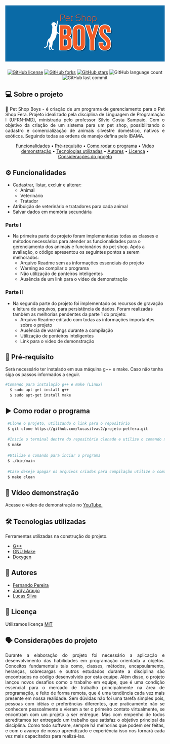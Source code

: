 <h1 align="center">
  <img alt="PetShopBoys" title="#PetShopBoys" src="https://github.com/lucasilvas2/projeto-petfera/blob/main/img/petshop1.png?raw=true">
</h1>
<p align="center">
  <a href="https://github.com/lucasilvas2/projeto-petfera/blob/main/LICENSE"><img alt="GitHub license" src="https://img.shields.io/github/license/lucasilvas2/projeto-petfera"></a>
  <a href="https://github.com/lucasilvas2/projeto-petfera/network"><img alt="GitHub forks" src="https://img.shields.io/github/forks/lucasilvas2/projeto-petfera?style=social"></a>
  <a href="https://github.com/lucasilvas2/projeto-petfera/stargazers"><img alt="GitHub stars" src="https://img.shields.io/github/stars/lucasilvas2/projeto-petfera?style=social"></a>
  <img alt="GitHub language count" src="https://img.shields.io/github/languages/count/lucasilvas2/projeto-petfera">
  <img alt="GitHub last commit" src="https://img.shields.io/github/last-commit/lucasilvas2/projeto-petfera">
</p>
<p aling="center"> 
</p>

## 💻 Sobre o projeto
<p align="justify"> 🐾 Pet Shop Boys - é criação de um programa de gerenciamento para o Pet Shop Fera. Projeto idealizado pela disciplina de Linguagem de Programação I (UFRN-IMD), ministrada pelo professor Silvio Costa Sampaio. Com o objetivo da criação de um sistema para um pet shop, possibilitando o cadastro e comercialização de animais silvestre doméstico, nativos e exóticos. Seguindo todas as ordens de manejo defina pelo IBAMA.</p>

<p align="center">
 <a href="#funcionalidades">Funcionalidades</a> •
 <a href="#pré-requisito">Pré-requisito</a> •
 <a href="#como-rodar-o-programa">Como rodar o programa</a> • 
 <a href="#vídeo-demonstração">Vídeo demonstração</a> •
 <a href="#tecnologias-utilizadas">Tecnologias utilizadas</a> •
 <a href="#autores">Autores</a> •
 <a href="#licença">Licença</a> •
 <a href="#considerações-do-projeto">Considerações do projeto</a> 

</p>

## ⚙️ Funcionalidades
* Cadastrar, listar, excluir e alterar:
    - Animal
    - Veterinário
    - Tratador
 * Atribuição de veterinário e tratadores para cada animal
 * Salvar dados em memória secundária
 ### Parte I
 * Na primeira parte do projeto foram implementadas todas as classes e métodos necessários para atender as funcionalidades para o gerenciamento dos animais e funcionários do pet shop. Após a avaliação, o código apresentou os seguintes pontos a serem melhorados:
    - Arquivo Readme sem as informações essenciais do projeto
    - Warning ao compilar o programa
    - Não utilização de ponteiros inteligentes
    - Ausência de um link para o video de demonstração
 ### Parte II
 * Na segunda parte do projeto foi implementado os recursos de gravação e leitura de arquivos, para persistência de dados. Foram realizadas também as melhorias pendentes da parte 1 do projeto:
    - Arquivo Readme editado com todas as informações importantes sobre o projeto
    - Ausência de warnings durante a compilação
    - Utilização de ponteiros inteligentes
    - Link para o video de demonstração

## 🔎 Pré-requisito

Será necessário ter instalado em sua máquina g++ e make. Caso não tenha siga os passos informados a seguir.

  ```bash
  #Comando para instalação g++ e make (Linux)
    $ sudo apt-get install g++
    $ sudo apt-get install make
  ```
 ## ▶️ Como rodar o programa
 ```bash
  #Clone o projeto, utilizando o link para o repositório 
  $ git clone https://github.com/lucasilvas2/projeto-petfera.git
  
  #Inicie o terminal dentro do repositório clonado e utilize o comando make realizar a compilação
  $ make
  
  #Utilize o comando para inciar o programa
  $ ./bin/main
  
  #Caso deseje apagar os arquivos criados para compilação utilize o comando
  $ make clean 
 ```
 ## 📼 Vídeo demonstração
  Acesse o vídeo de demonstração no [YouTube.](https://youtu.be/30sNDTukXC8)
 
 ## 🛠️ Tecnologias utilizadas
 
 Ferramentas utilizadas na construção do projeto.
  
  - [G++](https://gcc.gnu.org/)
  - [GNU Make](http://www.gnu.org/gnu/gnu.html)
  - [Doxygen](https://www.doxygen.nl/index.html)
  
 ## 🤝 Autores
  
  - [Fernando Pereira](https://github.com/fernandocunhapereira)
  - [Jordy Araujo](https://github.com/JordyAraujo)
  - [Lucas Silva](https://github.com/lucasilvas2)
  
 ## 📜 Licença
 
  Utilizamos licença [MIT](https://github.com/lucasilvas2/projeto-petfera/blob/main/LICENSE)
  
 ## 🗣 Considerações do projeto
 <p align="justify">Durante a elaboração do projeto foi necessário a aplicação e desenvolvimento das habilidades em programação orientada a objetos. Conceitos fundamentais tais como, classes, métodos, encapsulamento, heranças, sobrecargas e outros estudados durante a disciplina são encontrados no código desenvolvido por esta equipe. Além disso, o projeto lançou novos desafios como o trabalho em equipe, que é uma condição essencial para o mercado de trabalho principalmente na área de programação, e feito de forma remota, que é uma tendência cada vez mais presente em nossa realidade. Sem dúvidas não foi uma tarefa simples pois, pessoas com idéias e preferências diferentes, que praticamente não se conhecem pessoalmente e vieram a ter o primeiro contato virtualmente, se encontram com um projeto a ser entregue. Mas com empenho de todos acreditamos ter entregado um trabalho que satisfaz o objetivo principal da disciplina. Como todo software, sempre há melhorias que podem ser feitas, e com o avanço de nosso aprendizado e experiência isso nos tornará cada vez mais capacitados para realizá-las.</p>



